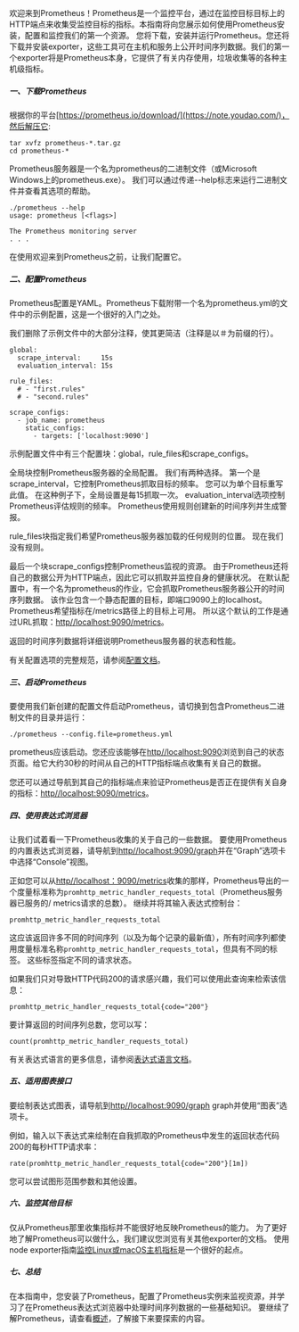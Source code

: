 欢迎来到Prometheus！Prometheus是一个监控平台，通过在监控目标目标上的HTTP端点来收集受监控目标的指标。本指南将向您展示如何使用Prometheus安装，配置和监控我们的第一个资源。 您将下载，安装并运行Prometheus。您还将下载并安装exporter，这些工具可在主机和服务上公开时间序列数据。我们的第一个exporter将是Prometheus本身，它提供了有关内存使用，垃圾收集等的各种主机级指标。

##### 一、下载Prometheus
根据你的平台[https://prometheus.io/download/](https://note.youdao.com/)，然后解压它:
```
tar xvfz prometheus-*.tar.gz
cd prometheus-*
```
Prometheus服务器是一个名为prometheus的二进制文件（或Microsoft Windows上的prometheus.exe）。 我们可以通过传递--help标志来运行二进制文件并查看其选项的帮助。
```
./prometheus --help
usage: prometheus [<flags>]

The Prometheus monitoring server
. . .
```
在使用欢迎来到Prometheus之前，让我们配置它。

##### 二、配置Prometheus
Prometheus配置是YAML。Prometheus下载附带一个名为prometheus.yml的文件中的示例配置，这是一个很好的入门之处。

我们删除了示例文件中的大部分注释，使其更简洁（注释是以＃为前缀的行）。
```
global:
  scrape_interval:     15s
  evaluation_interval: 15s

rule_files:
  # - "first.rules"
  # - "second.rules"

scrape_configs:
  - job_name: prometheus
    static_configs:
      - targets: ['localhost:9090']
```
示例配置文件中有三个配置块：global，rule_files和scrape_configs。

全局块控制Prometheus服务器的全局配置。 我们有两种选择。 第一个是scrape_interval，它控制Prometheus抓取目标的频率。 您可以为单个目标重写此值。 在这种例子下，全局设置是每15抓取一次。 evaluation_interval选项控制Prometheus评估规则的频率。 Prometheus使用规则创建新的时间序列并生成警报。

rule_files块指定我们希望Prometheus服务器加载的任何规则的位置。 现在我们没有规则。

最后一个块scrape_configs控制Prometheus监视的资源。 由于Prometheus还将自己的数据公开为HTTP端点，因此它可以抓取并监控自身的健康状况。 在默认配置中，有一个名为prometheus的作业，它会抓取Prometheus服务器公开的时间序列数据。 该作业包含一个静态配置的目标，即端口9090上的localhost。Prometheus希望指标在/metrics路径上的目标上可用。 所以这个默认的工作是通过URL抓取：[http//localhost:9090/metrics](http//localhost:9090/metrics)。

返回的时间序列数据将详细说明Prometheus服务器的状态和性能。

有关配置选项的完整规范，请参阅[配置文档](https://prometheus.io/docs/prometheus/latest/configuration/configuration/)。

##### 三、启动Prometheus
要使用我们新创建的配置文件启动Prometheus，请切换到包含Prometheus二进制文件的目录并运行：
```
./prometheus --config.file=prometheus.yml
```
prometheus应该启动。您还应该能够在[http//localhost:9090](http//localhost:9090)浏览到自己的状态页面。给它大约30秒的时间从自己的HTTP指标端点收集有关自己的数据。

您还可以通过导航到其自己的指标端点来验证Prometheus是否正在提供有关自身的指标：[http//localhost:9090/metrics](http//localhost:9090/metrics)。

##### 四、使用表达式浏览器
让我们试着看一下Prometheus收集的关于自己的一些数据。 要使用Prometheus的内置表达式浏览器，请导航到[http//localhost:9090/graph](http//localhost:9090/graph)并在“Graph”选项卡中选择“Console”视图。

正如您可以从[http//localhost：9090/metrics](http//localhost：9090/metrics)收集的那样，Prometheus导出的一个度量标准称为`promhttp_metric_handler_requests_total`（Prometheus服务器已服务的/ metrics请求的总数）。 继续并将其输入表达式控制台：
```
promhttp_metric_handler_requests_total
```
这应该返回许多不同的时间序列（以及为每个记录的最新值），所有时间序列都使用度量标准名称`promhttp_metric_handler_requests_total`，但具有不同的标签。 这些标签指定不同的请求状态。

如果我们只对导致HTTP代码200的请求感兴趣，我们可以使用此查询来检索该信息：
```
promhttp_metric_handler_requests_total{code="200"}
```
要计算返回的时间序列总数，您可以写：
```
count(promhttp_metric_handler_requests_total)
```
有关表达式语言的更多信息，请参阅[表达式语言文档](https://prometheus.io/docs/prometheus/latest/querying/basics/)。

##### 五、适用图表接口
要绘制表达式图表，请导航到[http//localhost:9090/graph](http//localhost:9090/mgraph) graph并使用“图表”选项卡。

例如，输入以下表达式来绘制在自我抓取的Prometheus中发生的返回状态代码200的每秒HTTP请求率：
```
rate(promhttp_metric_handler_requests_total{code="200"}[1m])
```
您可以尝试图形范围参数和其他设置。

##### 六、监控其他目标
仅从Prometheus那里收集指标并不能很好地反映Prometheus的能力。 为了更好地了解Prometheus可以做什么，我们建议您浏览有关其他exporter的文档。 使用node exporter指南[监控Linux或macOS主机指标](https://prometheus.io/docs/guides/node-exporter/)是一个很好的起点。

##### 七、总结
在本指南中，您安装了Prometheus，配置了Prometheus实例来监视资源，并学习了在Prometheus表达式浏览器中处理时间序列数据的一些基础知识。 要继续了解Prometheus，请查看[概述](https://prometheus.io/docs/introduction/overview/)，了解接下来要探索的内容。

